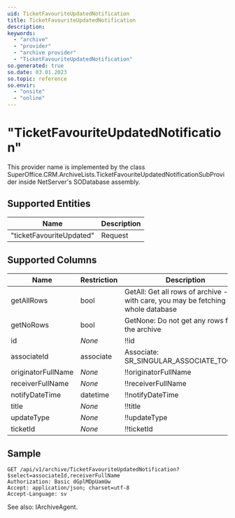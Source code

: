 ```yaml
---
uid: TicketFavouriteUpdatedNotification
title: TicketFavouriteUpdatedNotification
description: 
keywords:
  - "archive"
  - "provider"
  - "archive provider"
  - "TicketFavouriteUpdatedNotification"
so.generated: true
so.date: 03.01.2023
so.topic: reference
so.envir:
  - "onsite"
  - "online"
---
```


# "TicketFavouriteUpdatedNotification"

This provider name is implemented by the class <see cref="T:SuperOffice.CRM.ArchiveLists.TicketFavouriteUpdatedNotificationSubProvider">SuperOffice.CRM.ArchiveLists.TicketFavouriteUpdatedNotificationSubProvider</see> inside NetServer's SODatabase assembly.

## Supported Entities
| Name | Description |
| ---- | ----- |
|"ticketFavouriteUpdated"|Request|

## Supported Columns
| Name | Restriction | Description | OrderBy
| ---- | ----- | ------- | ------ |
|getAllRows|bool|GetAll: Get all rows of archive - use with care, you may be fetching the whole database|  |
|getNoRows|bool|GetNone: Do not get any rows from the archive|  |
|id| *None* |!!id| x |
|associateId|associate|Associate: SR\_SINGULAR\_ASSOCIATE\_TOOLTIP| x |
|originatorFullName| *None* |!!originatorFullName|  |
|receiverFullName| *None* |!!receiverFullName|  |
|notifyDateTime|datetime|!!notifyDateTime| x |
|title| *None* |!!title|  |
|updateType| *None* |!!updateType|  |
|ticketId| *None* |!!ticketId| x |

## Sample

```http!
GET /api/v1/archive/TicketFavouriteUpdatedNotification?$select=associateId,receiverFullName
Authorization: Basic dGplMDpUamUw
Accept: application/json; charset=utf-8
Accept-Language: sv

```



See also: <see cref="T:SuperOffice.CRM.Services.IArchiveAgent">IArchiveAgent</see>.</p>

